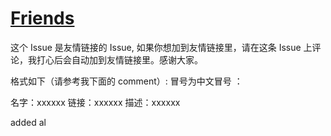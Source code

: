 # [Friends](https://github.com/myogg/Gitblog/issues/26)

 这个 Issue 是友情链接的 Issue, 如果你想加到友情链接里，请在这条 Issue 上评论，我打心后会自动加到友情链接里。感谢大家。

 格式如下（请参考我下面的 comment）: 冒号为中文冒号 ：

名字：xxxxxx 
链接：xxxxxx 
描述：xxxxxx
 
  added al






